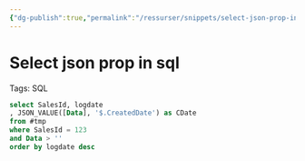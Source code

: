 ```yaml
---
{"dg-publish":true,"permalink":"/ressurser/snippets/select-json-prop-in-sql/","dgHomeLink":true,"dgPassFrontmatter":false}
---
```


# Select json prop in sql

Tags: SQL

```sql
select SalesId, logdate
, JSON_VALUE([Data], '$.CreatedDate') as CDate
from #tmp
where SalesId = 123
and Data > ''
order by logdate desc
```